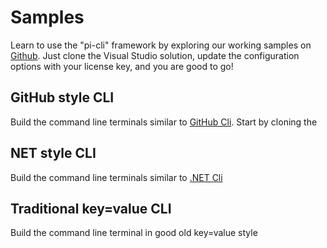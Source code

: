# Samples
Learn to use the "pi-cli" framework by exploring our working samples on [Github](https://github.com/perpetualintelligence). Just clone the Visual Studio solution, update the configuration options with your license key, and you are good to go!

## GitHub style CLI
Build the command line terminals similar to [GitHub Cli](https://cli.github.com/). Start by cloning the 

## NET style CLI
Build the command line terminals similar to [.NET Cli](https://docs.microsoft.com/en-us/dotnet/core/tools/)

## Traditional key=value CLI
  Build the command line terminal in good old key=value style